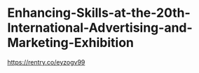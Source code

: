 # Enhancing-Skills-at-the-20th-International-Advertising-and-Marketing-Exhibition
https://rentry.co/eyzogv99
